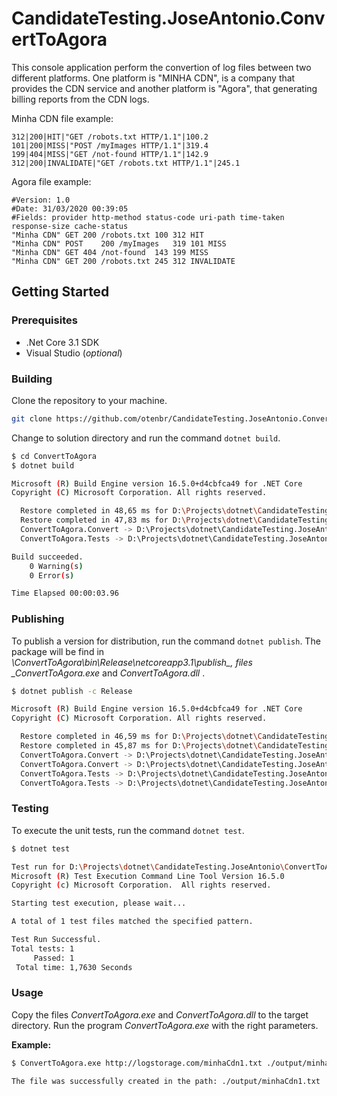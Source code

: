 # CandidateTesting.JoseAntonio.ConvertToAgora

This console application perform the convertion of log files between two different platforms.
One platform is "MINHA CDN", is a company that provides the CDN service and another platform is "Agora", that generating billing reports from the CDN logs.

Minha CDN file example:

```
312|200|HIT|"GET /robots.txt HTTP/1.1"|100.2
101|200|MISS|"POST /myImages HTTP/1.1"|319.4
199|404|MISS|"GET /not-found HTTP/1.1"|142.9
312|200|INVALIDATE|"GET /robots.txt HTTP/1.1"|245.1
```

Agora file example:

```
#Version: 1.0
#Date: 31/03/2020 00:39:05
#Fields: provider http-method status-code uri-path time-taken response-size cache-status
"Minha CDN"	GET	200	/robots.txt	100	312	HIT
"Minha CDN"	POST	200	/myImages	319	101	MISS
"Minha CDN"	GET	404	/not-found	143	199	MISS
"Minha CDN"	GET	200	/robots.txt	245	312	INVALIDATE
```

## Getting Started

### Prerequisites

-   .Net Core 3.1 SDK
-   Visual Studio (_optional_)

### Building

Clone the repository to your machine.

```sh
git clone https://github.com/otenbr/CandidateTesting.JoseAntonio.ConvertToAgora.git ConvertToAgora
```

Change to solution directory and run the command `dotnet build`.

```sh
$ cd ConvertToAgora
$ dotnet build

Microsoft (R) Build Engine version 16.5.0+d4cbfca49 for .NET Core
Copyright (C) Microsoft Corporation. All rights reserved.

  Restore completed in 48,65 ms for D:\Projects\dotnet\CandidateTesting.JoseAntonio\ConvertToAgora\ConvertToAgora.Tests\ConvertToAgora.Tests.csproj.
  Restore completed in 47,83 ms for D:\Projects\dotnet\CandidateTesting.JoseAntonio\ConvertToAgora\ConvertToAgora\ConvertToAgora.Convert.csproj.
  ConvertToAgora.Convert -> D:\Projects\dotnet\CandidateTesting.JoseAntonio\ConvertToAgora\ConvertToAgora\bin\Debug\netcoreapp3.1\ConvertToAgora.dll
  ConvertToAgora.Tests -> D:\Projects\dotnet\CandidateTesting.JoseAntonio\ConvertToAgora\ConvertToAgora.Tests\bin\Debug\netcoreapp3.1\ConvertToAgora.Tests.dll

Build succeeded.
    0 Warning(s)
    0 Error(s)

Time Elapsed 00:00:03.96
```

### Publishing

To publish a version for distribution, run the command `dotnet publish`. The package will be find in _\ConvertToAgora\bin\Release\netcoreapp3.1\publish\_, files \_ConvertToAgora.exe_ and _ConvertToAgora.dll_ .

```sh
$ dotnet publish -c Release

Microsoft (R) Build Engine version 16.5.0+d4cbfca49 for .NET Core
Copyright (C) Microsoft Corporation. All rights reserved.

  Restore completed in 46,59 ms for D:\Projects\dotnet\CandidateTesting.JoseAntonio\ConvertToAgora\ConvertToAgora.Tests\ConvertToAgora.Tests.csproj.
  Restore completed in 45,87 ms for D:\Projects\dotnet\CandidateTesting.JoseAntonio\ConvertToAgora\ConvertToAgora\ConvertToAgora.Convert.csproj.
  ConvertToAgora.Convert -> D:\Projects\dotnet\CandidateTesting.JoseAntonio\ConvertToAgora\ConvertToAgora\bin\Release\netcoreapp3.1\ConvertToAgora.dll
  ConvertToAgora.Convert -> D:\Projects\dotnet\CandidateTesting.JoseAntonio\ConvertToAgora\ConvertToAgora\bin\Release\netcoreapp3.1\publish\
  ConvertToAgora.Tests -> D:\Projects\dotnet\CandidateTesting.JoseAntonio\ConvertToAgora\ConvertToAgora.Tests\bin\Release\netcoreapp3.1\ConvertToAgora.Tests.dll
  ConvertToAgora.Tests -> D:\Projects\dotnet\CandidateTesting.JoseAntonio\ConvertToAgora\ConvertToAgora.Tests\bin\Release\netcoreapp3.1\publish\
```

### Testing

To execute the unit tests, run the command `dotnet test`.

```sh
$ dotnet test

Test run for D:\Projects\dotnet\CandidateTesting.JoseAntonio\ConvertToAgora\ConvertToAgora.Tests\bin\Debug\netcoreapp3.1\ConvertToAgora.Tests.dll(.NETCoreApp,Version=v3.1)
Microsoft (R) Test Execution Command Line Tool Version 16.5.0
Copyright (c) Microsoft Corporation.  All rights reserved.

Starting test execution, please wait...

A total of 1 test files matched the specified pattern.

Test Run Successful.
Total tests: 1
     Passed: 1
 Total time: 1,7630 Seconds
```

### Usage

Copy the files _ConvertToAgora.exe_ and _ConvertToAgora.dll_ to the target directory. Run the program _ConvertToAgora.exe_ with the right parameters.

**Example:**

```sh
$ ConvertToAgora.exe http://logstorage.com/minhaCdn1.txt ./output/minhaCdn1.txt

The file was successfully created in the path: ./output/minhaCdn1.txt

```
